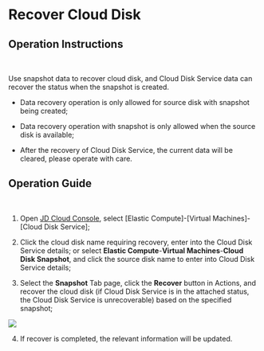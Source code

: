 # Recover Cloud Disk

## Operation Instructions
<br>

Use snapshot data to recover cloud disk, and Cloud Disk Service data can recover the status when the snapshot is created.



- Data recovery operation is only allowed for source disk with snapshot being created;



- Data recovery operation with snapshot is only allowed when the source disk is available;



- After the recovery of Cloud Disk Service, the current data will be cleared, please operate with care.



## Operation Guide
<br>

1. Open [JD Cloud Console](https://console.jdcloud.com/), select [Elastic Compute]-[Virtual Machines]-[Cloud Disk Service];

2. Click the cloud disk name requiring recovery, enter into the Cloud Disk Service details; or select **Elastic Compute**-**Virtual Machines**-**Cloud Disk Snapshot**, and click the source disk name to enter into Cloud Disk Service details;

3. Select the **Snapshot** Tab page, click the **Recover** button in Actions, and recover the cloud disk (if Cloud Disk Service is in the attached status, the Cloud Disk Service is unrecoverable) based on the specified snapshot;

![](https://github.com/jdcloudcom/cn/blob/edit/image/Elastic-Compute/CloudDisk/Create-CloudDisk-SnapShot/recover-snapshot-004.jpg)



4. If recover is completed, the relevant information will be updated.
	




	
	


